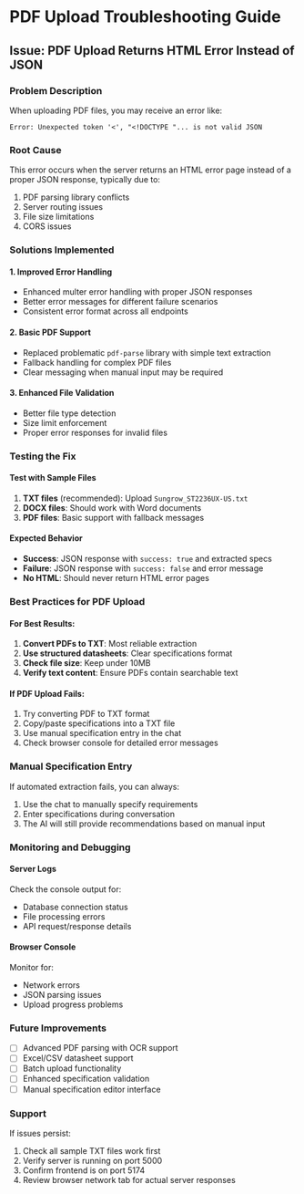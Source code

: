 # PDF Upload Troubleshooting Guide

## Issue: PDF Upload Returns HTML Error Instead of JSON

### Problem Description
When uploading PDF files, you may receive an error like:
```
Error: Unexpected token '<', "<!DOCTYPE "... is not valid JSON
```

### Root Cause
This error occurs when the server returns an HTML error page instead of a proper JSON response, typically due to:
1. PDF parsing library conflicts
2. Server routing issues
3. File size limitations
4. CORS issues

### Solutions Implemented

#### 1. Improved Error Handling
- Enhanced multer error handling with proper JSON responses
- Better error messages for different failure scenarios
- Consistent error format across all endpoints

#### 2. Basic PDF Support
- Replaced problematic `pdf-parse` library with simple text extraction
- Fallback handling for complex PDF files
- Clear messaging when manual input may be required

#### 3. Enhanced File Validation
- Better file type detection
- Size limit enforcement
- Proper error responses for invalid files

### Testing the Fix

#### Test with Sample Files
1. **TXT files** (recommended): Upload `Sungrow_ST2236UX-US.txt`
2. **DOCX files**: Should work with Word documents
3. **PDF files**: Basic support with fallback messages

#### Expected Behavior
- **Success**: JSON response with `success: true` and extracted specs
- **Failure**: JSON response with `success: false` and error message
- **No HTML**: Should never return HTML error pages

### Best Practices for PDF Upload

#### For Best Results:
1. **Convert PDFs to TXT**: Most reliable extraction
2. **Use structured datasheets**: Clear specifications format
3. **Check file size**: Keep under 10MB
4. **Verify text content**: Ensure PDFs contain searchable text

#### If PDF Upload Fails:
1. Try converting PDF to TXT format
2. Copy/paste specifications into a TXT file
3. Use manual specification entry in the chat
4. Check browser console for detailed error messages

### Manual Specification Entry
If automated extraction fails, you can always:
1. Use the chat to manually specify requirements
2. Enter specifications during conversation
3. The AI will still provide recommendations based on manual input

### Monitoring and Debugging

#### Server Logs
Check the console output for:
- Database connection status
- File processing errors
- API request/response details

#### Browser Console
Monitor for:
- Network errors
- JSON parsing issues
- Upload progress problems

### Future Improvements
- [ ] Advanced PDF parsing with OCR support
- [ ] Excel/CSV datasheet support  
- [ ] Batch upload functionality
- [ ] Enhanced specification validation
- [ ] Manual specification editor interface

### Support
If issues persist:
1. Check all sample TXT files work first
2. Verify server is running on port 5000
3. Confirm frontend is on port 5174
4. Review browser network tab for actual server responses